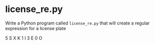 # license_re.py

Write a Python program called `license_re.py` that will create a regular expression for a license plate 

5 S
X K
1 I
3 E
0 O
